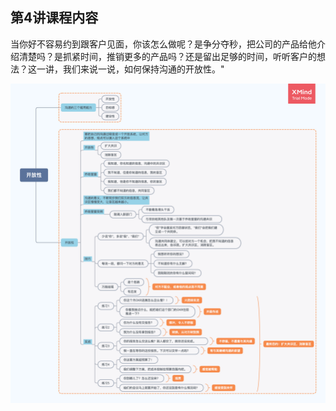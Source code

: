 ## 第4讲课程内容

当你好不容易约到跟客户见面，你该怎么做呢？是争分夺秒，把公司的产品给他介绍清楚吗？是抓紧时间，推销更多的产品吗？还是留出足够的时间，听听客户的想法？这一讲，我们来说一说，如何保持沟通的开放性。"

<img alt="String in memory" src="img/day04/note.png" class="center"/>
